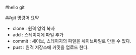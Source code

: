 #hello git

##git 명령어 요약

- clone : 원격 영역 복사
- add : 스테이지에 파일 추가
- commit : 세이브, 스테이지의 파일을 세이브파일로 만들 수 있다.
- pust : 원격 저장소에 커밋을 업로드 한다.
